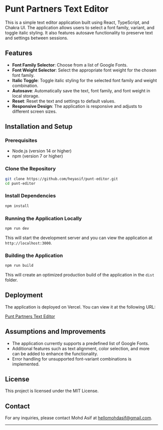 # Punt Partners Text Editor

This is a simple text editor application built using React, TypeScript, and Chakra UI. The application allows users to select a font family, variant, and toggle italic styling. It also features autosave functionality to preserve text and settings between sessions.

## Features

- **Font Family Selector**: Choose from a list of Google Fonts.
- **Font Weight Selector**: Select the appropriate font weight for the chosen font family.
- **Italic Toggle**: Toggle italic styling for the selected font family and weight combination.
- **Autosave**: Automatically save the text, font family, and font weight in local storage.
- **Reset**: Reset the text and settings to default values.
- **Responsive Design**: The application is responsive and adjusts to different screen sizes.

## Installation and Setup

### Prerequisites

- Node.js (version 14 or higher)
- npm (version 7 or higher)

### Clone the Repository

```bash
git clone https://github.com/heyasif/punt-editor.git
cd punt-editor
```

### Install Dependencies

```bash
npm install
```

### Running the Application Locally

```bash
npm run dev
```

This will start the development server and you can view the application at `http://localhost:3000`.

### Building the Application

```bash
npm run build
```

This will create an optimized production build of the application in the `dist` folder.

## Deployment

The application is deployed on Vercel. You can view it at the following URL:

[Punt Partners Text Editor](https://punt-editor-99gn.vercel.app/)

## Assumptions and Improvements

- The application currently supports a predefined list of Google Fonts.
- Additional features such as text alignment, color selection, and more can be added to enhance the functionality.
- Error handling for unsupported font-variant combinations is implemented.

## License

This project is licensed under the MIT License.

## Contact

For any inquiries, please contact Mohd Asif at hellomohdasif@gmail.com.

---
